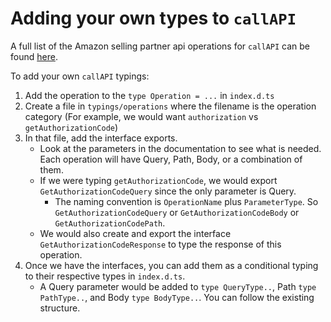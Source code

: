 # Adding your own types to `callAPI`

A full list of the Amazon selling partner api operations for `callAPI` can be found [here](https://github.com/amzn/selling-partner-api-docs/tree/main/references).

To add your own `callAPI` typings:

1. Add the operation to the `type Operation = ...` in `index.d.ts`
1. Create a file in `typings/operations` where the filename is the operation category (For example, we would want `authorization` vs `getAuthorizationCode`)
1. In that file, add the interface exports.
    * Look at the parameters in the documentation to see what is needed. Each operation will have Query, Path, Body, or a combination of them.
    * If we were typing `getAuthorizationCode`, we would export `GetAuthorizationCodeQuery` since the only parameter is Query.
        * The naming convention is `OperationName` plus `ParameterType`. So `GetAuthorizationCodeQuery` or `GetAuthorizationCodeBody` or `GetAuthorizationCodePath`. 
    * We would also create and export the interface `GetAuthorizationCodeResponse` to type the response of this operation.
1. Once we have the interfaces, you can add them as a conditional typing to their respective types in `index.d.ts`.
    * A Query parameter would be added to `type QueryType..`, Path `type PathType..`, and Body `type BodyType..`. You can follow the existing structure. 
